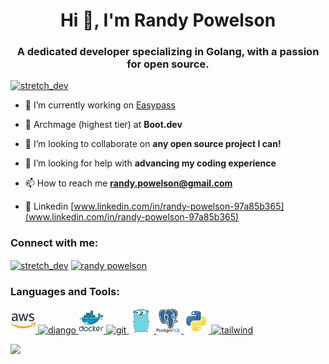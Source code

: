 <h1 align="center">Hi 👋, I'm Randy Powelson</h1>
<h3 align="center">A dedicated developer specializing in Golang, with a passion for open source.</h3>

<p align="left"> <a href="https://twitter.com/stretch_dev" target="blank"><img src="https://img.shields.io/twitter/follow/stretch_dev?logo=twitter&style=for-the-badge" alt="stretch_dev" /></a> </p>

- 🔭 I’m currently working on [Easypass](github.com/rpowelson12/Easypass)

- 🌱 Archmage (highest tier) at **Boot.dev**

- 👯 I’m looking to collaborate on **any open source project I can!**

- 🤝 I’m looking for help with **advancing my coding experience**

- 📫 How to reach me **randy.powelson@gmail.com**

- 📄 Linkedin [www.linkedin.com/in/randy-powelson-97a85b365](www.linkedin.com/in/randy-powelson-97a85b365)

<h3 align="left">Connect with me:</h3>
<p align="left">
<a href="https://twitter.com/stretch_dev" target="blank"><img align="center" src="https://raw.githubusercontent.com/rahuldkjain/github-profile-readme-generator/master/src/images/icons/Social/twitter.svg" alt="stretch_dev" height="30" width="40" /></a>
<a href="https://linkedin.com/in/randy powelson" target="blank"><img align="center" src="https://raw.githubusercontent.com/rahuldkjain/github-profile-readme-generator/master/src/images/icons/Social/linked-in-alt.svg" alt="randy powelson" height="30" width="40" /></a>
</p>

<h3 align="left">Languages and Tools:</h3>
<p align="left"> <a href="https://aws.amazon.com" target="_blank" rel="noreferrer"> <img src="https://raw.githubusercontent.com/devicons/devicon/master/icons/amazonwebservices/amazonwebservices-original-wordmark.svg" alt="aws" width="40" height="40"/> </a> <a href="https://www.djangoproject.com/" target="_blank" rel="noreferrer"> <img src="https://cdn.worldvectorlogo.com/logos/django.svg" alt="django" width="40" height="40"/> </a> <a href="https://www.docker.com/" target="_blank" rel="noreferrer"> <img src="https://raw.githubusercontent.com/devicons/devicon/master/icons/docker/docker-original-wordmark.svg" alt="docker" width="40" height="40"/> </a> <a href="https://git-scm.com/" target="_blank" rel="noreferrer"> <img src="https://www.vectorlogo.zone/logos/git-scm/git-scm-icon.svg" alt="git" width="40" height="40"/> </a> <a href="https://golang.org" target="_blank" rel="noreferrer"> <img src="https://raw.githubusercontent.com/devicons/devicon/master/icons/go/go-original.svg" alt="go" width="40" height="40"/> </a> <a href="https://www.postgresql.org" target="_blank" rel="noreferrer"> <img src="https://raw.githubusercontent.com/devicons/devicon/master/icons/postgresql/postgresql-original-wordmark.svg" alt="postgresql" width="40" height="40"/> </a> <a href="https://www.python.org" target="_blank" rel="noreferrer"> <img src="https://raw.githubusercontent.com/devicons/devicon/master/icons/python/python-original.svg" alt="python" width="40" height="40"/> </a> <a href="https://tailwindcss.com/" target="_blank" rel="noreferrer"> <img src="https://www.vectorlogo.zone/logos/tailwindcss/tailwindcss-icon.svg" alt="tailwind" width="40" height="40"/> </a> </p>
<p align="left">
  <img src="https://api.boot.dev/v1/users/public/0e13da13-adad-40a3-9823-bfedd9564285/thumbnail" >
</p>
